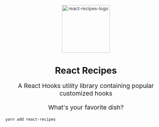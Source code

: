 <p align="center" style="color: #343a40">
  <img src="https://s3.amazonaws.com/pix.iemoji.com/images/emoji/apple/ios-12/256/woman-cook.png" alt="react-recipes-logo" height="150" width="150">
  <h1 align="center">React Recipes</h1>
</p>
<p align="center" style="font-size: 1.2rem;">A React Hooks utility library containing popular customized hooks</p>
<p align="center" style="font-size: 1.2rem;">What's your favorite dish?</p>


```bash
yarn add react-recipes
```

